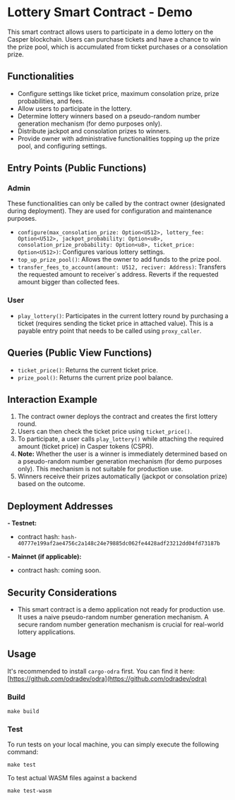 
# Lottery Smart Contract - Demo

This smart contract allows users to participate in a demo lottery on the Casper blockchain. Users can purchase tickets and have a chance to win the prize pool, which is accumulated from ticket purchases or a consolation prize.

## Functionalities

* Configure settings like ticket price, maximum consolation prize, prize probabilities, and fees.
* Allow users to participate in the lottery.
* Determine lottery winners based on a pseudo-random number generation mechanism (for demo purposes only).
* Distribute jackpot and consolation prizes to winners.
* Provide owner with administrative functionalities topping up the prize pool, and configuring settings.

## Entry Points (Public Functions)

### Admin
These functionalities can only be called by the contract owner (designated during deployment). They are used for configuration and maintenance purposes.

  * `configure(max_consolation_prize: Option<U512>, lottery_fee: Option<U512>, jackpot_probability: Option<u8>, consolation_prize_probability: Option<u8>, ticket_price: Option<U512>)`: Configures various lottery settings.
  * `top_up_prize_pool()`: Allows the owner to add funds to the prize pool.
  * `transfer_fees_to_account(amount: U512, reciver: Address)`: Transfers the requested amount to receiver`s address. Reverts if the requested amount bigger than collected fees.

### User

  * `play_lottery()`: Participates in the current lottery round by purchasing a ticket (requires sending the ticket price in attached value). This is a payable entry point that needs to be called using `proxy_caller`.

## Queries (Public View Functions)

* `ticket_price()`: Returns the current ticket price.
* `prize_pool()`: Returns the current prize pool balance.

## Interaction Example

1. The contract owner deploys the contract and creates the first lottery round.
2. Users can then check the ticket price using `ticket_price()`.
3. To participate, a user calls `play_lottery()` while attaching the required amount (ticket price) in Casper tokens (CSPR).
4. **Note:** Whether the user is a winner is immediately determined based on a pseudo-random number generation mechanism (for demo purposes only). This mechanism is not suitable for production use.
5. Winners receive their prizes automatically (jackpot or consolation prize) based on the outcome.

## Deployment Addresses

**- Testnet:**

  - contract hash: `hash-40777e199af2ae4756c2a148c24e79885dc062fe4428adf23212dd04fd73187b`

**- Mainnet (if applicable):**

  - contract hash: coming soon.

## Security Considerations

- This smart contract is a demo application not ready for production use. It uses a naive pseudo-random number generation mechanism. A secure random number generation mechanism is crucial for real-world lottery applications.


## Usage

It's recommended to install `cargo-odra` first. You can find it here: [https://github.com/odradev/odra](https://github.com/odradev/odra)

### Build

```
make build
```

### Test

To run tests on your local machine, you can simply execute the following command:

```
make test
```

To test actual WASM files against a backend

```
make test-wasm
```
